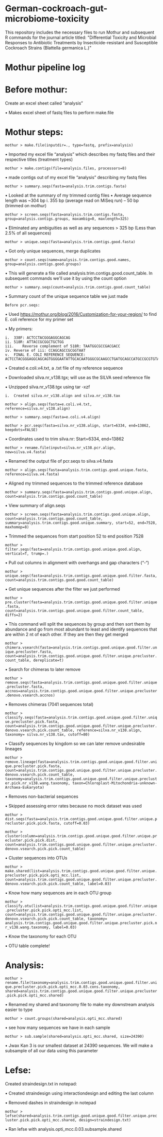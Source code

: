 # German-cockroach-gut-microbiome-toxicity
This repository includes the necessary files to run Mothur and subsequent R commands for the journal article titled: "Differential Toxicity and Microbial Responses to Antibiotic Treatments by Insecticide-resistant and Susceptible Cockroach Strains (Blattella germanica L.)"

# Mothur pipeline log
# Before mothur:

Create an excel sheet called “analysis”

•	Makes excel sheet of fastq files to perform make.file

# Mothur steps:

`mothur > make.file(inputdir=., type=fastq, prefix=analysis)`

•	Imported my excel file “analysis” which describes my fastq files and their respective titles (treatment types)

`mothur > make.contigs(file=analysis.files, processors=8)`

•	made contigs out of my excel file “analysis” describing my fastq files

`mothur > summary.seqs(fasta=analysis.trim.contigs.fasta)`

•	Looked at the summary of my trimmed contig files
•	Average sequence length was ~304 bp
    i.	355 bp (average read on MiSeq run) – 50 bp (trimmed on mothur)
    
`mothur > screen.seqs(fasta=analysis.trim.contigs.fasta, group=analysis.contigs.groups, maxambig=0, maxlength=325)`

•	Eliminated any ambiguities as well as any sequences > 325 bp (Less than 2.5% of all sequences)

`mothur > unique.seqs(fasta=analysis.trim.contigs.good.fasta)`

•	Got only unique sequences, merge duplicates

`mothur > count.seqs(name=analysis.trim.contigs.good.names, group=analysis.contigs.good.groups)`

•	This will generate a file called analysis.trim.contigs.good.count_table. In subsequent commands we'll use it by using the count option

`mothur > summary.seqs(count=analysis.trim.contigs.good.count_table)`

•	Summary count of the unique sequence table we just made

	Before pcr.seqs:
    
•	Used https://mothur.org/blog/2016/Customization-for-your-region/ to find E. coli reference for my primer set

•	My primers:

    i.	338F: ACTCCTACGGGAGGCAGCAG
    ii.	518R: ATTACCGCGGCTGCTGG
    iii.	Reverse complement of 518R: TAATGGCGCCGACGACC
    iv.	Reverse of iii: CCAGCAGCCGCGGTAAT
    v.	FINAL E. COLI REFERENCE SEQUENCE:  ACTCCTACGGGAGGCAGCAGTGGGGAATATTGCACAATGGGCGCAAGCCTGATGCAGCCATGCCGCGTGTATGAAGAAGGCCTTCGGGTTGTAAAGTACTTTCAGCGGGGAGGAAGGGAGTAAAGTTAATACCTTTGCTCATTGACGTTACCCGCAGAAGAAGCACCGGCTAACTCCGTGCCAGCAGCCGCGGTAAT

•	Created e.coli.v4.txt, a .txt file of my reference sequence

•	Downloaded silva.nr_v138.tgx; will use as the SILVA seed reference file

•	Unzipped silva.nr_v138.tgx using tar -xzf

    i.	Created silva.nr_v138.align and silva.nr_v138.tax

`mothur > align.seqs(fasta=e.coli.v4.txt, reference=silva.nr_v138.align)`

`mothur > summary.seqs(fasta=e.coli.v4.align)`

`mothur > pcr.seqs(fasta=silva.nr_v138.align, start=6334, end=13862, keepdots=FALSE)`

•	Coordinates used to trim silva.nr: Start=6334, end=13862

`mothur > rename.file(input=silva.nr_v138.pcr.align, new=silva.v4.fasta)`

•	Renamed the output file of pcr.seqs to silva.v4.fasta

`mothur > align.seqs(fasta=analysis.trim.contigs.good.unique.fasta, reference=silva.v4.fasta)`

•	Aligned my trimmed sequences to the trimmed reference database

`mothur > summary.seqs(fasta=analysis.trim.contigs.good.unique.align, count=analysis.trim.contigs.good.count_table)`

•	View summary of align.seqs

`mothur > screen.seqs(fasta=analysis.trim.contigs.good.unique.align, count=analysis.trim.contigs.good.count_table, summary=analysis.trim.contigs.good.unique.summary, start=52, end=7528, maxhomop=8)`

•	Trimmed the sequences from start position 52 to end position 7528

`mothur > filter.seqs(fasta=analysis.trim.contigs.good.unique.good.align, vertical=T, trump=.)`

•	Pull out columns in alignment with overhangs and gap characters (“-“)

`mothur > unique.seqs(fasta=analysis.trim.contigs.good.unique.good.filter.fasta, count=analysis.trim.contigs.good.good.count_table)`

•	Get unique sequences after the filter we just performed

`mothur > pre.cluster(fasta=analysis.trim.contigs.good.unique.good.filter.unique.fasta, count=analysis.trim.contigs.good.unique.good.filter.count_table, diffs=2)`

•	This command will split the sequences by group and then sort them by abundance and go from most abundant to least and identify sequences that are within 2 nt of each other. If they are then they get merged

`mothur > chimera.vsearch(fasta=analysis.trim.contigs.good.unique.good.filter.unique.precluster.fasta, count=analysis.trim.contigs.good.unique.good.filter.unique.precluster.count_table, dereplicate=t)`

•	Search for chimeras to later remove

`mothur > remove.seqs(fasta=analysis.trim.contigs.good.unique.good.filter.unique.precluster.fasta, accnos=analysis.trim.contigs.good.unique.good.filter.unique.precluster.denovo.vsearch.accnos)`

•	Removes chimeras (7041 sequences total)

`mothur > classify.seqs(fasta=analysis.trim.contigs.good.unique.good.filter.unique.precluster.pick.fasta, count=analysis.trim.contigs.good.unique.good.filter.unique.precluster.denovo.vsearch.pick.count_table, reference=silva.nr_v138.align, taxonomy= silva.nr_v138.tax, cutoff=80)`

•	Classify sequences by kingdom so we can later remove undesirable lineages

`mothur > remove.lineage(fasta=analysis.trim.contigs.good.unique.good.filter.unique.precluster.pick.fasta, count=analysis.trim.contigs.good.unique.good.filter.unique.precluster.denovo.vsearch.pick.count_table, taxonomy=analysis.trim.contigs.good.unique.good.filter.unique.precluster.pick.nr_v138.wang.taxonomy, taxon=Chloroplast-Mitochondria-unknown-Archaea-Eukaryota)`

•	Removes non-bacterial sequences

•	Skipped assessing error rates because no mock dataset was used

`mothur > dist.seqs(fasta=analysis.trim.contigs.good.unique.good.filter.unique.precluster.pick.pick.fasta, cutoff=0.03)`

`mothur > cluster(column=analysis.trim.contigs.good.unique.good.filter.unique.precluster.pick.pick.dist, count=analysis.trim.contigs.good.unique.good.filter.unique.precluster.denovo.vsearch.pick.pick.count_table)`

•	Cluster sequences into OTUs

`mothur > make.shared(list=analysis.trim.contigs.good.unique.good.filter.unique.precluster.pick.pick.opti_mcc.list, count=analysis.trim.contigs.good.unique.good.filter.unique.precluster.denovo.vsearch.pick.pick.count_table, label=0.03)`

•	Know how many sequences are in each OTU group

`mothur > classify.otu(list=analysis.trim.contigs.good.unique.good.filter.unique.precluster.pick.pick.opti_mcc.list, count=analysis.trim.contigs.good.unique.good.filter.unique.precluster.denovo.vsearch.pick.pick.count_table, taxonomy= analysis.trim.contigs.good.unique.good.filter.unique.precluster.pick.nr_v138.wang.taxonomy, label=0.03)`

•	Know the taxonomy for each OTU

•	OTU table complete!

# Analysis:

`mothur > rename.file(taxonomy=analysis.trim.contigs.good.unique.good.filter.unique.precluster.pick.pick.opti_mcc.0.03.cons.taxonomy, shared=analysis.trim.contigs.good.unique.good.filter.unique.precluster.pick.pick.opti_mcc.shared)`

•	Renamed my shared and taxonomy file to make my downstream analysis easier to type

`mothur > count.groups(shared=analysis.opti_mcc.shared)`

•	see how many sequences we have in each sample

`mothur > sub.sample(shared=analysis.opti_mcc.shared, size=24390)`

•	Jwax Kan 3 is our smallest dataset at 24390 sequences. We will make a subsample of all our data using this parameter

# Lefse:

Created straindesign.txt in notepad:

•	Created straindesign using interactiondesign and editing the last column

•	Removed dashes in straindesign in notepad

`mothur > lefse(shared=analysis.trim.contigs.good.unique.good.filter.unique.precluster.pick.pick.opti_mcc.shared, design=straindesign.txt)`

•	Ran lefse with analysis.opti_mcc.0.03.subsample.shared 
